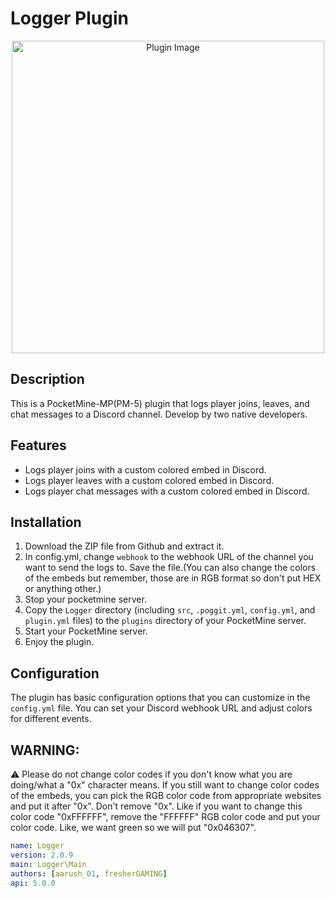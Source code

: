 # Logger Plugin

<div align="center">
  <img src="https://cdn.discordapp.com/attachments/1185749294943313930/1191312318840193136/3150836.png?ex=65a4fb0e&is=6592860e&hm=d55488287a6fffccc132d79582fbba572543269f098a9791030d3ffa2ec4a8eb" alt="Plugin Image" width="500">
</div>

## Description

This is a PocketMine-MP(PM-5) plugin that logs player joins, leaves, and chat messages to a Discord channel. Develop by two native developers.

## Features

- Logs player joins with a custom colored embed in Discord.
- Logs player leaves with a custom colored embed in Discord.
- Logs player chat messages with a custom colored embed in Discord.

## Installation

1. Download the ZIP file from Github and extract it.
2. In config.yml, change `webhook` to the webhook URL of the channel you want to send the logs to. Save the file.(You can also change the colors of the embeds but remember, those are in RGB format so don't put HEX or anything other.)
3. Stop your pocketmine server.
2. Copy the `Logger` directory (including `src`, `.poggit.yml`, `config.yml`, and `plugin.yml` files) to the `plugins` directory of your PocketMine server.
3. Start your PocketMine server.
4. Enjoy the plugin.

## Configuration

The plugin has basic configuration options that you can customize in the `config.yml` file. You can set your Discord webhook URL and adjust colors for different events.

## WARNING:
⚠️ Please do not change color codes if you don't know what you are doing/what a "0x" character means. If you still want to change color codes of the embeds, you can pick the RGB color code from appropriate websites and put it after "0x". Don't remove "0x". Like if you want to change this color code "0xFFFFFF", remove the "FFFFFF" RGB color code and put your color code. Like, we want green so we will put "0x046307".

```yaml
name: Logger
version: 2.0.9
main: Logger\Main
authors: [aarush_01, fresherGAMING]
api: 5.0.0
```